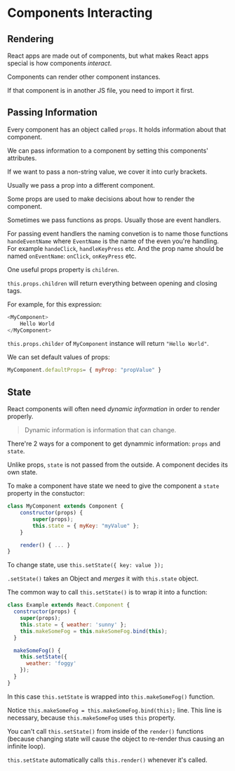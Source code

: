 # Components Interacting

## Rendering

React apps are made out of components, but what makes React apps special is how components _interact_.

Components can render other component instances.

If that component is in another JS file, you need to import it first.

## Passing Information

Every component has an object called `props`. It holds information about that component.

We can pass information to a component by setting this components' attributes.

If we want to pass a non-string value, we cover it into curly brackets.

Usually we pass a prop into a different component.

Some props are used to make decisions about how to render the component.

Sometimes we pass functions as props. Usually those are event handlers.

For passing event handlers the naming convetion is to name those functions `handeEventName` where `EventName` is the name of the even you're handling. For example `handeClick`, `handleKeyPress` etc. And the prop name should be named `onEventName`: `onClick`, `onKeyPress` etc.

One useful props property is `children`.

`this.props.children` will return everything between opening and closing tags.

For example, for this expression:

```javascript
<MyComponent>
    Hello World
</MyComponent>
```

`this.props.childer` of `MyComponent` instance will return `"Hello World"`.

We can set default values of props:

```javascript
MyComponent.defaultProps= { myProp: "propValue" }
```

## State

React components will often need _dynamic information_ in order to render properly.

> Dynamic information is information that can change.

There're 2 ways for a component to get dynammic information: `props` and `state`.

Unlike props, `state` is not passed from the outside. A component decides its own state.

To make a component have state we need to give the component a `state` property in the constuctor:

```javascript
class MyComponent extends Component {
    constructor(props) {
        super(props);
        this.state = { myKey: "myValue" };
    }

    render() { ... }
}
```

To change state, use `this.setState({ key: value });`

`.setState()` takes an Object and _merges_ it with `this.state` object.

The common way to call `this.setState()` is to wrap it into a function:

```javascript
class Example extends React.Component {
  constructor(props) {
    super(props);
    this.state = { weather: 'sunny' };
    this.makeSomeFog = this.makeSomeFog.bind(this);
  }

  makeSomeFog() {
    this.setState({
      weather: 'foggy'
    });
  }
}
```

In this case `this.setState` is wrapped into `this.makeSomeFog()` function.

Notice `this.makeSomeFog = this.makeSomeFog.bind(this);` line. This line is necessary, because `this.makeSomeFog` uses `this` property.

You can't call `this.setState()` from inside of the `render()` functions (because changing state will cause the object to re-render thus causing an infinite loop).

`this.setState` automatically calls `this.render()` whenever it's called.
